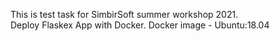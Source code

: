This is test task for SimbirSoft summer workshop 2021.  
Deploy Flaskex App with Docker. Docker image - Ubuntu:18.04
